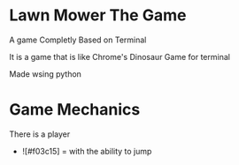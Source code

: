 # Lawn Mower The Game

A game Completly Based on Terminal

It is a game that is like Chrome's Dinosaur Game for terminal

Made wsing python


# Game Mechanics

There is a player 
- ![#f03c15] =
with the ability to jump
